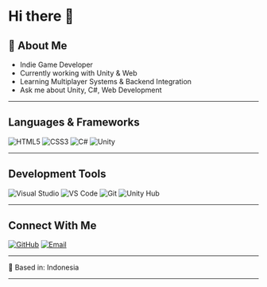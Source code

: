 # Hi there 👋

## 🚀 About Me
-  Indie Game Developer  
-  Currently working with Unity & Web  
-  Learning Multiplayer Systems & Backend Integration  
-  Ask me about Unity, C#, Web Development  

---

##  Languages & Frameworks
![HTML5](https://img.shields.io/badge/HTML5-Expert-E34F26?style=for-the-badge&logo=html5&logoColor=white)
![CSS3](https://img.shields.io/badge/CSS3-Advanced-1572B6?style=for-the-badge&logo=css3&logoColor=white)
![C#](https://img.shields.io/badge/C%23-Proficient-239120?style=for-the-badge&logo=c-sharp&logoColor=white)
![Unity](https://img.shields.io/badge/Unity-Experienced-000000?style=for-the-badge&logo=unity&logoColor=white)

---

##  Development Tools
![Visual Studio](https://img.shields.io/badge/Visual%20Studio-5C2D91?style=for-the-badge&logo=visual-studio&logoColor=white)
![VS Code](https://img.shields.io/badge/VS%20Code-007ACC?style=for-the-badge&logo=visual-studio-code&logoColor=white)
![Git](https://img.shields.io/badge/Git-F05032?style=for-the-badge&logo=git&logoColor=white)
![Unity Hub](https://img.shields.io/badge/Unity%20Hub-000000?style=for-the-badge&logo=unity&logoColor=white)

---

##  Connect With Me
[![GitHub](https://img.shields.io/badge/GitHub-100000?style=for-the-badge&logo=github&logoColor=white)](https://github.com/non3xx)
[![Email](https://img.shields.io/badge/Email-D14836?style=for-the-badge&logo=gmail&logoColor=white)](mailto:nafiziozafranz@gmail.com)

---

📍 Based in: Indonesia  

---
